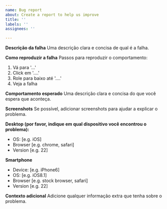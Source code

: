 ```yaml
---
name: Bug report
about: Create a report to help us improve
title: ''
labels: ''
assignees: ''

---
```


**Descrição da falha**
Uma descrição clara e concisa de qual é a falha.

**Como reproduzir a falha**
Passos para reproduzir o comportamento:
1. Vá para '...'
2. Click em '....'
3. Role para baixo até '....'
4. Veja a falha

**Comportamento esperado**
Uma descrição clara e concisa do que você espera que aconteça.

**Screenshots**
Se possível, adicionar screenshots para ajudar a explicar o problema.

**Desktop (por favor, indique em qual dispositivo você encontrou o problema):**
 - OS: [e.g. iOS]
 - Browser [e.g. chrome, safari]
 - Version [e.g. 22]

**Smartphone**
 - Device: [e.g. iPhone6]
 - OS: [e.g. iOS8.1]
 - Browser [e.g. stock browser, safari]
 - Version [e.g. 22]

**Contexto adicional**
Adicione qualquer informação extra que tenha sobre o problema.

